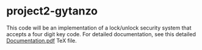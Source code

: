 # project2-gytanzo

This code will be an implementation of a lock/unlock security system that accepts a four digit key code. For detailed documentation, see this detailed [Documentation.pdf](Documentation/Documentation.pdf) TeX file. 